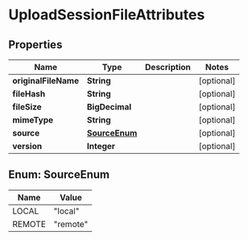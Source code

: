

# UploadSessionFileAttributes

## Properties

Name | Type | Description | Notes
------------ | ------------- | ------------- | -------------
**originalFileName** | **String** |  |  [optional]
**fileHash** | **String** |  |  [optional]
**fileSize** | **BigDecimal** |  |  [optional]
**mimeType** | **String** |  |  [optional]
**source** | [**SourceEnum**](#SourceEnum) |  |  [optional]
**version** | **Integer** |  |  [optional]



## Enum: SourceEnum

Name | Value
---- | -----
LOCAL | &quot;local&quot;
REMOTE | &quot;remote&quot;



